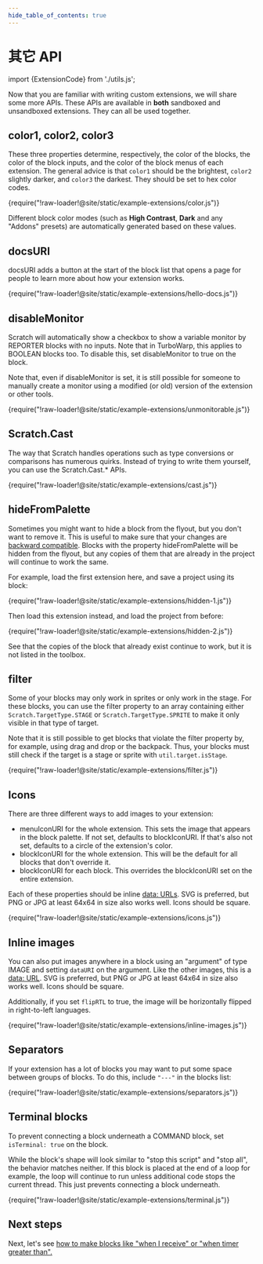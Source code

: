 ```yaml
---
hide_table_of_contents: true
---
```


# 其它 API

import {ExtensionCode} from './utils.js';

Now that you are familiar with writing custom extensions, we will share some more APIs. These APIs are available in **both** sandboxed and unsandboxed extensions. They can all be used together.

## color1, color2, color3

These three properties determine, respectively, the color of the blocks, the color of the block inputs, and the color of the block menus of each extension. The general advice is that `color1` should be the brightest, `color2` slightly darker, and `color3` the darkest. They should be set to hex color codes.

<ExtensionCode title="color">{require("!raw-loader!@site/static/example-extensions/color.js")}</ExtensionCode>

Different block color modes (such as **High Contrast**, **Dark** and any "Addons" presets) are automatically generated based on these values.

## docsURI

docsURI adds a button at the start of the block list that opens a page for people to learn more about how your extension works.

<ExtensionCode title="hello-docs">{require("!raw-loader!@site/static/example-extensions/hello-docs.js")}</ExtensionCode>

## disableMonitor

Scratch will automatically show a checkbox to show a variable monitor by REPORTER blocks with no inputs. Note that in TurboWarp, this applies to BOOLEAN blocks too. To disable this, set disableMonitor to true on the block.

Note that, even if disableMonitor is set, it is still possible for someone to manually create a monitor using a modified (or old) version of the extension or other tools.

<ExtensionCode title="unmonitorable">{require("!raw-loader!@site/static/example-extensions/unmonitorable.js")}</ExtensionCode>

## Scratch.Cast

The way that Scratch handles operations such as type conversions or comparisons has numerous quirks. Instead of trying to write them yourself, you can use the Scratch.Cast.* APIs.

<ExtensionCode title="cast">{require("!raw-loader!@site/static/example-extensions/cast.js")}</ExtensionCode>

## hideFromPalette

Sometimes you might want to hide a block from the flyout, but you don't want to remove it. This is useful to make sure that your changes are [backward compatible](./compatibility). Blocks with the property hideFromPalette will be hidden from the flyout, but any copies of them that are already in the project will continue to work the same.

For example, load the first extension here, and save a project using its block:

<ExtensionCode title="hidden-1">{require("!raw-loader!@site/static/example-extensions/hidden-1.js")}</ExtensionCode>

Then load this extension instead, and load the project from before:

<ExtensionCode title="hidden-2">{require("!raw-loader!@site/static/example-extensions/hidden-2.js")}</ExtensionCode>

See that the copies of the block that already exist continue to work, but it is not listed in the toolbox.

## filter

Some of your blocks may only work in sprites or only work in the stage. For these blocks, you can use the filter property to an array containing either `Scratch.TargetType.STAGE` or `Scratch.TargetType.SPRITE` to make it only visible in that type of target.

Note that it is still possible to get blocks that violate the filter property by, for example, using drag and drop or the backpack. Thus, your blocks must still check if the target is a stage or sprite with `util.target.isStage`.

<ExtensionCode title="filter">{require("!raw-loader!@site/static/example-extensions/filter.js")}</ExtensionCode>

## Icons

There are three different ways to add images to your extension:

 - menuIconURI for the whole extension. This sets the image that appears in the block palette. If not set, defaults to blockIconURI. If that's also not set, defaults to a circle of the extension's color.
 - blockIconURI for the whole extension. This will be the default for all blocks that don't override it.
 - blockIconURI for each block. This overrides the blockIconURI set on the entire extension.

Each of these properties should be inline [data: URLs](https://developer.mozilla.org/en-US/docs/Web/HTTP/Basics_of_HTTP/Data_URLs). SVG is preferred, but PNG or JPG at least 64x64 in size also works well. Icons should be square.

<ExtensionCode title="icons">{require("!raw-loader!@site/static/example-extensions/icons.js")}</ExtensionCode>

## Inline images

You can also put images anywhere in a block using an "argument" of type IMAGE and setting `dataURI` on the argument. Like the other images, this is a [data: URL](https://developer.mozilla.org/en-US/docs/Web/HTTP/Basics_of_HTTP/Data_URLs). SVG is preferred, but PNG or JPG at least 64x64 in size also works well. Icons should be square.

Additionally, if you set `flipRTL` to true, the image will be horizontally flipped in right-to-left languages.

<ExtensionCode title="inline-images">{require("!raw-loader!@site/static/example-extensions/inline-images.js")}</ExtensionCode>

## Separators

If your extension has a lot of blocks you may want to put some space between groups of blocks. To do this, include `"---"` in the blocks list:

<ExtensionCode title="separators">{require("!raw-loader!@site/static/example-extensions/separators.js")}</ExtensionCode>

## Terminal blocks

To prevent connecting a block underneath a COMMAND block, set `isTerminal: true` on the block.

While the block's shape will look similar to "stop this script" and "stop all", the behavior matches neither. If this block is placed at the end of a loop for example, the loop will continue to run unless additional code stops the current thread. This just prevents connecting a block underneath.

<ExtensionCode title="terminal">{require("!raw-loader!@site/static/example-extensions/terminal.js")}</ExtensionCode>

## Next steps

Next, let's see [how to make blocks like "when I receive" or "when timer greater than".](./hats)
